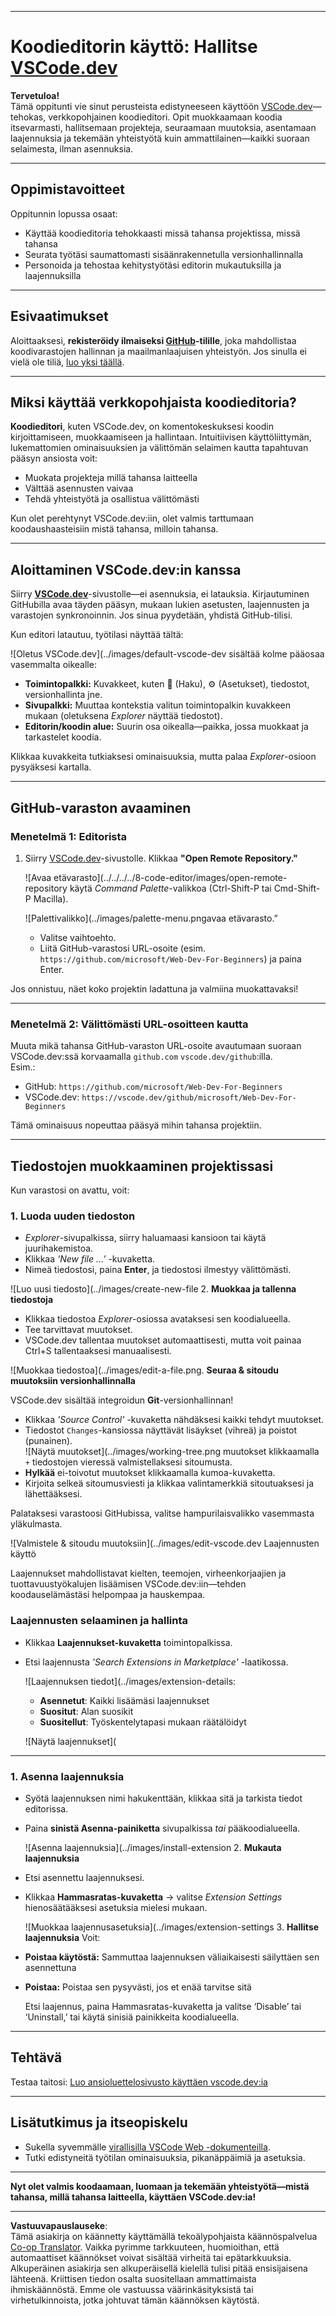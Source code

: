 <!--
CO_OP_TRANSLATOR_METADATA:
{
  "original_hash": "f8d4b0284f3fc1de7eb65073d8338cca",
  "translation_date": "2025-10-03T10:05:12+00:00",
  "source_file": "8-code-editor/1-using-a-code-editor/README.md",
  "language_code": "fi"
}
-->
***

# Koodieditorin käyttö: Hallitse [VSCode.dev](https://vscode.dev)

**Tervetuloa!**  
Tämä oppitunti vie sinut perusteista edistyneeseen käyttöön [VSCode.dev](https://vscode.dev)—tehokas, verkkopohjainen koodieditori. Opit muokkaamaan koodia itsevarmasti, hallitsemaan projekteja, seuraamaan muutoksia, asentamaan laajennuksia ja tekemään yhteistyötä kuin ammattilainen—kaikki suoraan selaimesta, ilman asennuksia.

***

## Oppimistavoitteet

Oppitunnin lopussa osaat:

- Käyttää koodieditoria tehokkaasti missä tahansa projektissa, missä tahansa
- Seurata työtäsi saumattomasti sisäänrakennetulla versionhallinnalla
- Personoida ja tehostaa kehitystyötäsi editorin mukautuksilla ja laajennuksilla

***

## Esivaatimukset

Aloittaaksesi, **rekisteröidy ilmaiseksi [GitHub](https://github.com)-tilille**, joka mahdollistaa koodivarastojen hallinnan ja maailmanlaajuisen yhteistyön. Jos sinulla ei vielä ole tiliä, [luo yksi täällä](https://github.com/).

***

## Miksi käyttää verkkopohjaista koodieditoria?

**Koodieditori**, kuten VSCode.dev, on komentokeskuksesi koodin kirjoittamiseen, muokkaamiseen ja hallintaan. Intuitiivisen käyttöliittymän, lukemattomien ominaisuuksien ja välittömän selaimen kautta tapahtuvan pääsyn ansiosta voit:

- Muokata projekteja millä tahansa laitteella
- Välttää asennusten vaivaa
- Tehdä yhteistyötä ja osallistua välittömästi

Kun olet perehtynyt VSCode.dev:iin, olet valmis tarttumaan koodaushaasteisiin mistä tahansa, milloin tahansa.

***

## Aloittaminen VSCode.dev:in kanssa

Siirry **[VSCode.dev](https://vscode.dev)**-sivustolle—ei asennuksia, ei latauksia. Kirjautuminen GitHubilla avaa täyden pääsyn, mukaan lukien asetusten, laajennusten ja varastojen synkronoinnin. Jos sinua pyydetään, yhdistä GitHub-tilisi.

Kun editori latautuu, työtilasi näyttää tältä:

![Oletus VSCode.dev](../images/default-vscode-dev sisältää kolme pääosaa vasemmalta oikealle:
- **Toimintopalkki:** Kuvakkeet, kuten 🔎 (Haku), ⚙️ (Asetukset), tiedostot, versionhallinta jne.
- **Sivupalkki:** Muuttaa kontekstia valitun toimintopalkin kuvakkeen mukaan (oletuksena *Explorer* näyttää tiedostot).
- **Editorin/koodin alue:** Suurin osa oikealla—paikka, jossa muokkaat ja tarkastelet koodia.

Klikkaa kuvakkeita tutkiaksesi ominaisuuksia, mutta palaa _Explorer_-osioon pysyäksesi kartalla.

***

## GitHub-varaston avaaminen

### Menetelmä 1: Editorista

1. Siirry [VSCode.dev](https://vscode.dev)-sivustolle. Klikkaa **"Open Remote Repository."**

   ![Avaa etävarasto](../../../../8-code-editor/images/open-remote-repository käytä _Command Palette_-valikkoa (Ctrl-Shift-P tai Cmd-Shift-P Macilla).

   ![Palettivalikko](../images/palette-menu.pngavaa etävarasto.”
   - Valitse vaihtoehto.
   - Liitä GitHub-varastosi URL-osoite (esim. `https://github.com/microsoft/Web-Dev-For-Beginners`) ja paina Enter.

Jos onnistuu, näet koko projektin ladattuna ja valmiina muokattavaksi!

***

### Menetelmä 2: Välittömästi URL-osoitteen kautta

Muuta mikä tahansa GitHub-varaston URL-osoite avautumaan suoraan VSCode.dev:ssä korvaamalla `github.com` `vscode.dev/github`:illa.  
Esim.:

- GitHub: `https://github.com/microsoft/Web-Dev-For-Beginners`
- VSCode.dev: `https://vscode.dev/github/microsoft/Web-Dev-For-Beginners`

Tämä ominaisuus nopeuttaa pääsyä mihin tahansa projektiin.

***

## Tiedostojen muokkaaminen projektissasi

Kun varastosi on avattu, voit:

### 1. **Luoda uuden tiedoston**
- *Explorer*-sivupalkissa, siirry haluamaasi kansioon tai käytä juurihakemistoa.
- Klikkaa _‘New file ...’_ -kuvaketta.
- Nimeä tiedostosi, paina **Enter**, ja tiedostosi ilmestyy välittömästi.

![Luo uusi tiedosto](../images/create-new-file 2. **Muokkaa ja tallenna tiedostoja**

- Klikkaa tiedostoa *Explorer*-osiossa avataksesi sen koodialueella.
- Tee tarvittavat muutokset.
- VSCode.dev tallentaa muutokset automaattisesti, mutta voit painaa Ctrl+S tallentaaksesi manuaalisesti.

![Muokkaa tiedostoa](../images/edit-a-file.png. **Seuraa & sitoudu muutoksiin versionhallinnalla**

VSCode.dev sisältää integroidun **Git**-versionhallinnan!

- Klikkaa _'Source Control'_ -kuvaketta nähdäksesi kaikki tehdyt muutokset.
- Tiedostot `Changes`-kansiossa näyttävät lisäykset (vihreä) ja poistot (punainen).  
  ![Näytä muutokset](../images/working-tree.png muutokset klikkaamalla `+` tiedostojen vieressä valmistellaksesi sitoumusta.
- **Hylkää** ei-toivotut muutokset klikkaamalla kumoa-kuvaketta.
- Kirjoita selkeä sitoumusviesti ja klikkaa valintamerkkiä sitoutuaksesi ja lähettääksesi.

Palataksesi varastoosi GitHubissa, valitse hampurilaisvalikko vasemmasta yläkulmasta.

![Valmistele & sitoudu muutoksiin](../images/edit-vscode.dev Laajennusten käyttö

Laajennukset mahdollistavat kielten, teemojen, virheenkorjaajien ja tuottavuustyökalujen lisäämisen VSCode.dev:iin—tehden koodauselämästäsi helpompaa ja hauskempaa.

### Laajennusten selaaminen ja hallinta

- Klikkaa **Laajennukset-kuvaketta** toimintopalkissa.
- Etsi laajennusta _'Search Extensions in Marketplace'_ -laatikossa.

  ![Laajennuksen tiedot](../images/extension-details:
  - **Asennetut**: Kaikki lisäämäsi laajennukset
  - **Suositut**: Alan suosikit
  - **Suositellut**: Työskentelytapasi mukaan räätälöidyt

  ![Näytä laajennukset](

  

***

### 1. **Asenna laajennuksia**

- Syötä laajennuksen nimi hakukenttään, klikkaa sitä ja tarkista tiedot editorissa.
- Paina **sinistä Asenna-painiketta** sivupalkissa _tai_ pääkoodialueella.

  ![Asenna laajennuksia](../images/install-extension 2. **Mukauta laajennuksia**

- Etsi asennettu laajennuksesi.
- Klikkaa **Hammasratas-kuvaketta** → valitse _Extension Settings_ hienosäätääksesi asetuksia mielesi mukaan.

  ![Muokkaa laajennusasetuksia](../images/extension-settings 3. **Hallitse laajennuksia**
Voit:

- **Poistaa käytöstä:** Sammuttaa laajennuksen väliaikaisesti säilyttäen sen asennettuna
- **Poistaa:** Poistaa sen pysyvästi, jos et enää tarvitse sitä

  Etsi laajennus, paina Hammasratas-kuvaketta ja valitse ‘Disable’ tai ‘Uninstall,’ tai käytä sinisiä painikkeita koodialueella.

***

## Tehtävä

Testaa taitosi: [Luo ansioluettelosivusto käyttäen vscode.dev:ia](https://github.com/microsoft/Web-Dev-For-Beginners/blob/main/8-code-editor/1-using-a-code-editor/assignment.md)

***

## Lisätutkimus ja itseopiskelu

- Sukella syvemmälle [virallisilla VSCode Web -dokumenteilla](https://code.visualstudio.com/docs/editor/vscode-web?WT.mc_id=academic-0000-alfredodeza).
- Tutki edistyneitä työtilan ominaisuuksia, pikanäppäimiä ja asetuksia.

***

**Nyt olet valmis koodaamaan, luomaan ja tekemään yhteistyötä—mistä tahansa, millä tahansa laitteella, käyttäen VSCode.dev:ia!**

---

**Vastuuvapauslauseke**:  
Tämä asiakirja on käännetty käyttämällä tekoälypohjaista käännöspalvelua [Co-op Translator](https://github.com/Azure/co-op-translator). Vaikka pyrimme tarkkuuteen, huomioithan, että automaattiset käännökset voivat sisältää virheitä tai epätarkkuuksia. Alkuperäinen asiakirja sen alkuperäisellä kielellä tulisi pitää ensisijaisena lähteenä. Kriittisen tiedon osalta suositellaan ammattimaista ihmiskäännöstä. Emme ole vastuussa väärinkäsityksistä tai virhetulkinnoista, jotka johtuvat tämän käännöksen käytöstä.